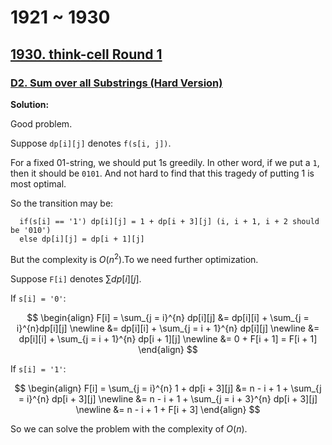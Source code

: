 # 1921 ~ 1930

## [1930. think-cell Round 1](https://codeforces.com/contest/1930)

### [D2. Sum over all Substrings (Hard Version)](https://codeforces.com/problemset/problem/1930/D2)

**Solution:**

  Good problem.

  Suppose `dp[i][j]` denotes `f(s[i, j])`.

  For a fixed 01-string, we should put 1s greedily. In other word, if we put a `1`, then it should be `0101`.
  And not hard to find that this tragedy of putting 1 is most optimal.

  So the transition may be:

  ```
    if(s[i] == '1') dp[i][j] = 1 + dp[i + 3][j] (i, i + 1, i + 2 should be '010')
    else dp[i][j] = dp[i + 1][j]
  ```

  But the complexity is $O(n^2)$.To we need further optimization.

  Suppose `F[i]` denotes $\sum dp[i][j]$.

  If `s[i] = '0'`:

  $$
  \begin{align}
  F[i] = \sum_{j = i}^{n} dp[i][j] &= dp[i][i] + \sum_{j = i}^{n}dp[i][j] \newline
      &= dp[i][i] + \sum_{j = i + 1}^{n} dp[i][j] \newline
      &= dp[i][i] + \sum_{j = i + 1}^{n} dp[i + 1][j] \newline
      &= 0 + F[i + 1] = F[i + 1]
  \end{align}
  $$

  If `s[i] = '1'`:

  $$
  \begin{align}
  F[i] = \sum_{j = i}^{n} 1 + dp[i + 3][j] &= n - i + 1 + \sum_{j = i}^{n} dp[i + 3][j] \newline
      &= n - i + 1 + \sum_{j = i + 3}^{n} dp[i + 3][j] \newline
      &= n - i + 1 + F[i + 3]
  \end{align}
  $$

  So we can solve the problem with the complexity of $O(n)$.

